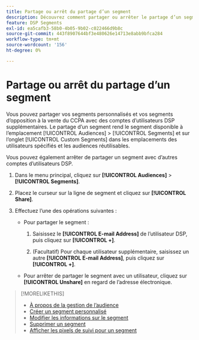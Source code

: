 ```yaml
---
title: Partage ou arrêt du partage d’un segment
description: Découvrez comment partager ou arrêter le partage d’un segment d’exclusion de la vente personnalisé ou CCPA avec d’autres comptes d’utilisateurs DSP.
feature: DSP Segments
exl-id: ea5cafb3-58b0-4b05-9b02-c022466d9b8c
source-git-commit: 443f8907644bf3e480626e14713e8abb9bfca284
workflow-type: tm+mt
source-wordcount: '156'
ht-degree: 0%

---
```


# Partage ou arrêt du partage d’un segment

Vous pouvez partager vos segments personnalisés et vos segments d’opposition à la vente du CCPA avec des comptes d’utilisateurs DSP supplémentaires. Le partage d’un segment rend le segment disponible à l’emplacement [!UICONTROL Audiences] > [!UICONTROL Segments] et sur l’onglet [!UICONTROL Custom Segments] dans les emplacements des utilisateurs spécifiés et les audiences réutilisables.

Vous pouvez également arrêter de partager un segment avec d’autres comptes d’utilisateurs DSP.

1. Dans le menu principal, cliquez sur **[!UICONTROL Audiences]** > **[!UICONTROL Segments]**.

1. Placez le curseur sur la ligne de segment et cliquez sur **[!UICONTROL Share]**.

1. Effectuez l’une des opérations suivantes :

   * Pour partager le segment :

      1. Saisissez le **[!UICONTROL E-mail Address]** de l’utilisateur DSP, puis cliquez sur **[!UICONTROL +]**.

      1. (Facultatif) Pour chaque utilisateur supplémentaire, saisissez un autre **[!UICONTROL E-mail Address]**, puis cliquez sur **[!UICONTROL +]**.

   * Pour arrêter de partager le segment avec un utilisateur, cliquez sur **[!UICONTROL Unshare]** en regard de l’adresse électronique.

>[!MORELIKETHIS]
>
>* [À propos de la gestion de l’audience](audience-about.md)
>* [Créer un segment personnalisé](custom-segment-create.md)
>* [Modifier les informations sur le segment](segment-edit.md)
>* [Supprimer un segment](segment-delete.md)
>* [Afficher les pixels de suivi pour un segment](segment-view-pixels.md)
